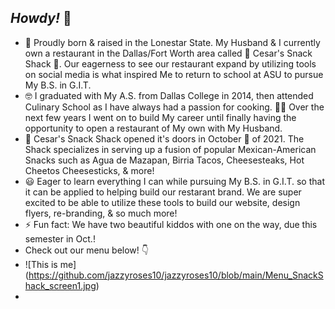 ## _Howdy!_ 🤠
- 🤠 Proudly born & raised in the Lonestar State. My Husband & I currently own a restaurant in the Dallas/Fort Worth area called 🌮 Cesar's Snack Shack 🍔. Our eagerness to see our restaurant expand by utilizing tools on social media is what inspired Me to return to school at ASU to pursue My B.S. in G.I.T.
- 🤓 I graduated with My A.S. from Dallas College in 2014, then attended Culinary School as I have always had a passion for cooking. 🧑‍🍳 Over the next few years I went on to build My career until finally having the opportunity to open a restaurant of My own with My Husband.
- 🍔 Cesar's Snack Shack opened it's doors in October 👻 of 2021. The Shack specializes in serving up a fusion of popular Mexican-American Snacks such as Agua de Mazapan, Birria Tacos, Cheesesteaks, Hot Cheetos Cheesesticks, & more!
- 😃 Eager to learn everything I can while pursuing My B.S. in G.I.T. so that it can be applied to helping build our restarant brand. We are super excited to be able to utilize these tools to build our website, design flyers, re-branding, & so much more!
- ⚡ Fun fact: We have two beautiful kiddos with one on the way, due this semester in Oct.!
- Check out our menu below! 👇
- ![This is me] (https://github.com/jazzyroses10/jazzyroses10/blob/main/Menu_SnackShack_screen1.jpg)
- 
